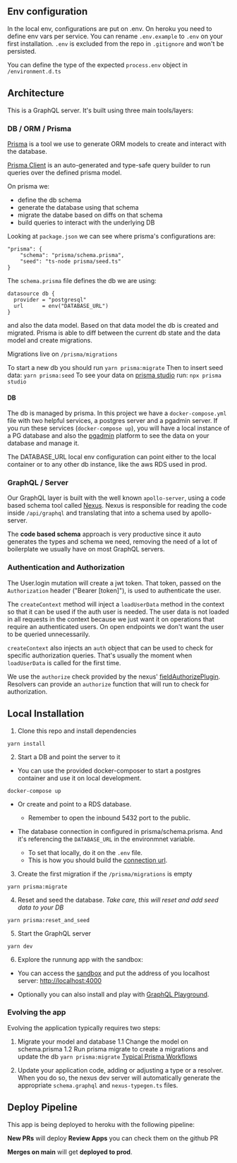 ## Env configuration

In the local env, configurations are put on .env. 
On heroku you need to define env vars per service. 
You can rename `.env.example` to `.env` on your first installation. 
`.env` is excluded from the repo in `.gitignore` and won't be persisted. 

You can define the type of the expected `process.env` object in `/environment.d.ts`

## Architecture

This is a GraphQL server. It's built using three main tools/layers: 

### DB / ORM / Prisma

[Prisma](https://www.prisma.io/docs) is a tool we use to generate ORM models to create and interact with the database.

[Prisma Client](https://www.prisma.io/docs/concepts/components/prisma-client) is an auto-generated and type-safe query builder to run queries over the defined prisma model. 

On prisma we:
- define the db schema 
- generate the database using that schema
- migrate the databe based on diffs on that schema
- build queries to interact with the underlying DB

Looking at `package.json` we can see where prisma's configurations are: 
```
"prisma": {
    "schema": "prisma/schema.prisma",
    "seed": "ts-node prisma/seed.ts"
}
```

The `schema.prisma` file defines the db we are using: 
```
datasource db {
  provider = "postgresql"
  url      = env("DATABASE_URL")
}
```

and also the data model. Based on that data model the db is created and migrated. Prisma is able to diff between the current db state and the data model and create migrations. 

Migrations live on `/prisma/migrations`

To start a new db you should run `yarn prisma:migrate`
Then to insert seed data: `yarn prisma:seed`
To see your data on [prisma studio](https://github.com/prisma/studio) run: `npx prisma studio`

#### DB

The db is managed by prisma. In this project we have a `docker-compose.yml` file with two helpful services, a postgres server and a pgadmin server. If you run these services (`docker-compose up`), you will have a local instance of a PG database and also the [pgadmin](https://www.pgadmin.org/) platform to see the data on your database and manage it. 

The DATABASE_URL local env configuration can point either to the local container or to any other db instance, like the aws RDS used in prod. 

### GraphQL / Server

Our GraphQL layer is built with the well known `apollo-server`, using a code based schema tool called [Nexus](https://nexusjs.org/). Nexus is responsible for reading the code inside `/api/graphql` and translating that into a schema used by apollo-server. 

The **code based schema** approach is very productive since it auto generates the types and schema we need, removing the need of a lot of boilerplate we usually have on most GraphQL servers. 

### Authentication and Authorization

The User.login mutation will create a jwt token. That token, passed on the `Authorization` header ("Bearer [token]"), is used to authenticate the user. 

The `createContext` method will inject a `loadUserData` method in the context so that it can be used if the auth user is needed. The user data is not loaded in all requests in the context because we just want it on operations that require an authenticated users. On open endpoints we don't want the user to be queried unnecessarily.

`createContext` also injects an `auth` object that can be used to check for specific authorization queries. That's usually the moment when `loadUserData` is called for the first time. 

We use the `authorize` check provided by the nexus' [fieldAuthorizePlugin](https://nexusjs.org/docs/plugins/field-authorize). Resolvers can provide an `authorize` function that will run to check for authorization. 
## Local Installation

1. Clone this repo and install dependencies

```
yarn install
```
2. Start a DB and point the server to it

- You can use the provided docker-composer to start a postgres container and use it on local development. 
```
docker-compose up
```
- Or create and point to a RDS database. 
  - Remember to open the inbound 5432 port to the public. 

- The database connection in configured in prisma/schema.prisma. And it's referencing the `DATABASE_URL` in the environmnet variable. 
    - To set that locally, do it on the `.env` file. 
    - This is how you should build the [connection url](https://www.prisma.io/docs/reference/database-reference/connection-urls). 


3. Create the first migration if the `/prisma/migrations` is empty

```
yarn prisma:migrate
```

4. Reset and seed the database. 
*Take care, this will reset and add seed data to your DB*

```
yarn prisma:reset_and_seed
```
5. Start the GraphQL server

```
yarn dev
```

6. Explore the runnung app with the sandbox:
- You can access the [sandbox](https://studio.apollographql.com/sandbox/explorer) and put the address of you localhost server: [http://localhost:4000](http://localhost:4000)

- Optionally you can also install and play with [GraphQL Playground](https://github.com/prisma/graphql-playground).


### Evolving the app

Evolving the application typically requires two steps:

1. Migrate your model and database
1.1 Change the model on schema.prisma
1.2 Run prisma migrate to create a migrations and update the db
```yarn prisma:migrate```
[Typical Prisma Workflows](https://www.prisma.io/docs/concepts/overview/what-is-prisma#typical-prisma-workflows)

2. Update your application code, adding or adjusting a type or a resolver.
When you do so, the nexus dev server will automatically generate the appropriate `schema.graphql` and `nexus-typegen.ts` files.

## Deploy Pipeline

This app is being deployed to heroku with the following pipeline: 

**New PRs** will deploy **Review Apps**
you can check them on the github PR

**Merges on main** will get **deployed to prod**. 